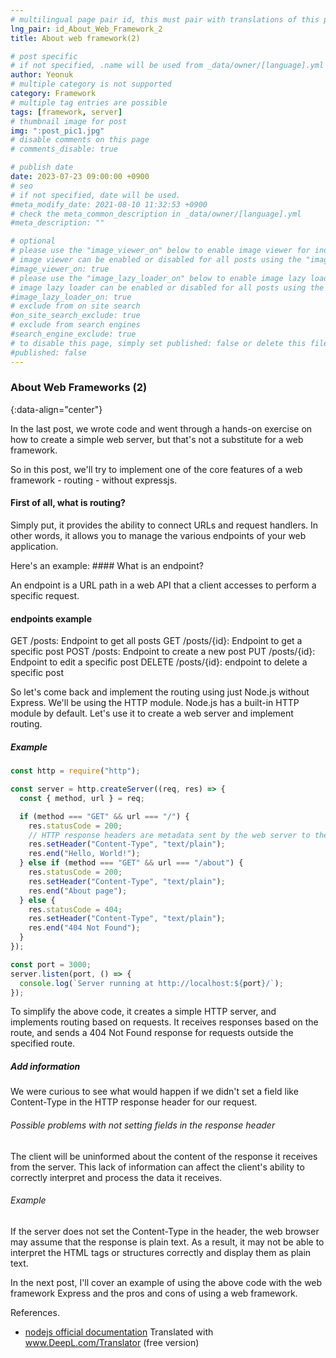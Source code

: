 ```yaml
---
# multilingual page pair id, this must pair with translations of this page. (This name must be unique)
lng_pair: id_About_Web_Framework_2
title: About web framework(2)

# post specific
# if not specified, .name will be used from _data/owner/[language].yml
author: Yeonuk
# multiple category is not supported
category: Framework
# multiple tag entries are possible
tags: [framework, server]
# thumbnail image for post
img: ":post_pic1.jpg"
# disable comments on this page
# comments_disable: true

# publish date
date: 2023-07-23 09:00:00 +0900
# seo
# if not specified, date will be used.
#meta_modify_date: 2021-08-10 11:32:53 +0900
# check the meta_common_description in _data/owner/[language].yml
#meta_description: ""

# optional
# please use the "image_viewer_on" below to enable image viewer for individual pages or posts (_posts/ or [language]/_posts folders).
# image viewer can be enabled or disabled for all posts using the "image_viewer_posts: true" setting in _data/conf/main.yml.
#image_viewer_on: true
# please use the "image_lazy_loader_on" below to enable image lazy loader for individual pages or posts (_posts/ or [language]/_posts folders).
# image lazy loader can be enabled or disabled for all posts using the "image_lazy_loader_posts: true" setting in _data/conf/main.yml.
#image_lazy_loader_on: true
# exclude from on site search
#on_site_search_exclude: true
# exclude from search engines
#search_engine_exclude: true
# to disable this page, simply set published: false or delete this file
#published: false
---
```


<!-- outline-start -->

### About Web Frameworks (2)

{:data-align="center"}

<!-- outline-end -->

In the last post, we wrote code and went through a hands-on exercise on how to create a simple web server, but that's not a substitute for a web framework.

So in this post, we'll try to implement one of the core features of a web framework - routing - without expressjs.

#### First of all, what is routing?

Simply put, it provides the ability to connect URLs and request handlers.
In other words, it allows you to manage the various endpoints of your web application.

Here's an example: #### What is an endpoint?

An endpoint is a URL path in a web API that a client accesses to perform a specific request.

#### endpoints example

GET /posts: Endpoint to get all posts
GET /posts/{id}: Endpoint to get a specific post
POST /posts: Endpoint to create a new post
PUT /posts/{id}: Endpoint to edit a specific post
DELETE /posts/{id}: endpoint to delete a specific post

So let's come back and implement the routing using just Node.js without Express.
We'll be using the HTTP module. Node.js has a built-in HTTP module by default. Let's use it to create a web server and implement routing.

##### Example

```javascript
const http = require("http");

const server = http.createServer((req, res) => {
  const { method, url } = req;

  if (method === "GET" && url === "/") {
    res.statusCode = 200;
    // HTTP response headers are metadata sent by the web server to the client, containing information about the properties and content of the response.
    res.setHeader("Content-Type", "text/plain");
    res.end("Hello, World!");
  } else if (method === "GET" && url === "/about") {
    res.statusCode = 200;
    res.setHeader("Content-Type", "text/plain");
    res.end("About page");
  } else {
    res.statusCode = 404;
    res.setHeader("Content-Type", "text/plain");
    res.end("404 Not Found");
  }
});

const port = 3000;
server.listen(port, () => {
  console.log(`Server running at http://localhost:${port}/`);
});
```

To simplify the above code, it creates a simple HTTP server, and implements routing based on requests. It receives responses based on the route, and sends a 404 Not Found response for requests outside the specified route.

##### Add information

We were curious to see what would happen if we didn't set a field like Content-Type in the HTTP response header for our request.

###### Possible problems with not setting fields in the response header

The client will be uninformed about the content of the response it receives from the server.
This lack of information can affect the client's ability to correctly interpret and process the data it receives.

###### Example

If the server does not set the Content-Type in the header, the web browser may assume that the response is plain text. As a result, it may not be able to interpret the HTML tags or structures correctly and display them as plain text.

In the next post, I'll cover an example of using the above code with the web framework Express and the pros and cons of using a web framework.

References.

- [nodejs official documentation](https://nodejs.org/ko/docs/guides/anatomy-of-an-http-transaction)
  Translated with www.DeepL.com/Translator (free version)
